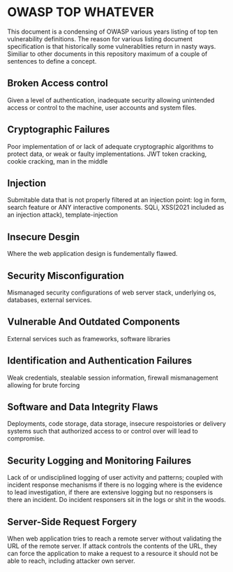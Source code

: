 # OWASP TOP WHATEVER

This document is a condensing of OWASP various years listing of top ten vulnerability definitions.
The reason for various listing document specification is that historically some vulnerablities return in nasty ways.
Similiar to other documents in this repository maximum of a couple of sentences to define a concept.
 

## Broken Access control 	
Given a level of authentication, inadequate security allowing unintended access or control to the machine, user accounts and system files.

## Cryptographic Failures
Poor implementation of or lack of adequate cryptographic algorithms to protect data, or weak or faulty implementations.
JWT token cracking, cookie cracking, man in the middle

## Injection
Submitable data that is not properly filtered at an injection point: log in form, search feature or ANY interactive components.
SQLi, XSS(2021 included as an injection attack), template-injection

## Insecure Desgin 
Where the web application design is fundementally flawed.

## Security Misconfiguration
Mismanaged security configurations of web server stack, underlying os, databases, external services.

## Vulnerable And Outdated Components
External services such as frameworks, software libraries

## Identification and Authentication Failures
Weak credentials, stealable session information, firewall mismanagement allowing for brute forcing

## Software and Data Integrity Flaws
Deployments, code storage, data storage, insecure respoistories or delivery systems such that authorized access to or control over will lead to compromise.

## Security Logging and Monitoring Failures
Lack of or undisciplined logging of user activity and patterns; coupled with incident response mechanisms if there is no logging where is the evidence to lead investigation, if there are extensive logging but no responsers is there an incident. Do incident responsers sit in the logs or shit in the woods. 

## Server-Side Request Forgery
When web application tries to reach a remote server without validating the URL of the remote server. If attack controls the contents of the URL, they can force the application to make a request to a resource it should not be able to reach, including attacker own server.


